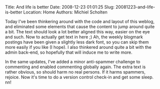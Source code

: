 Title: And life is better
Date: 2008-12-23 01:01:25
Slug: 20081223-and-life-is-better
Location: Home
Authors: Michiel Scholten

<p>Today I've been thinkering around with the code and layout of this weblog, and eliminated some elements that cause the content to jump around quite a bit. The text should look a lot better aligned this way, easier on the eye and such. Now to actually get text in here ;) Ah, the weekly blogmark postings have been given a slightly less dark font, so you can skip them more easily if you like (I hope). I also thinkered around quite a bit with the admin back-end, so hopefully that will induce me to write more.</p>

<p>In the same updates, I've added a minor anti-spammer challenge to commenting and enabled commenting globally again. The extra text is rather obvious, so should harm no real persons. If it harms spammers, rejoice. Now it's time to do a version control check-in and get some sleep. nn!</p>